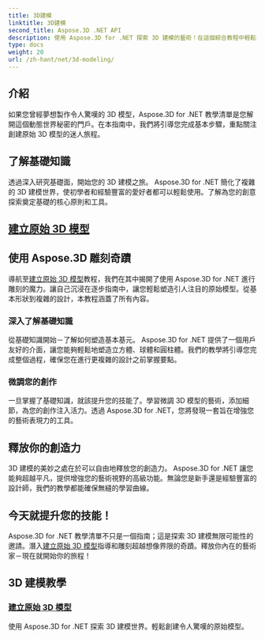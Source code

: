 ```yaml
---
title: 3D建模
linktitle: 3D建模
second_title: Aspose.3D .NET API
description: 使用 Aspose.3D for .NET 探索 3D 建模的藝術！在這個綜合教程中輕鬆製作迷人的原始模型。今天釋放您的創造力。
type: docs
weight: 20
url: /zh-hant/net/3d-modeling/
---
```


## 介紹

如果您曾經夢想製作令人驚嘆的 3D 模型，Aspose.3D for .NET 教學清單是您解開這個動態世界秘密的門戶。在本指南中，我們將引導您完成基本步驟，重點關注創建原始 3D 模型的迷人旅程。

## 了解基礎知識

透過深入研究基礎面，開始您的 3D 建模之旅。 Aspose.3D for .NET 簡化了複雜的 3D 建模世界，使初學者和經驗豐富的愛好者都可以輕鬆使用。了解為您的創意探索奠定基礎的核心原則和工具。

## [建立原始 3D 模型](./primitive-3d-models/)

## 使用 Aspose.3D 雕刻奇蹟

導航至[建立原始 3D 模型](./primitive-3d-models/)教程，我們在其中揭開了使用 Aspose.3D for .NET 進行雕刻的魔力。讓自己沉浸在逐步指南中，讓您輕鬆塑造引人注目的原始模型。從基本形狀到複雜的設計，本教程涵蓋了所有內容。

### 深入了解基礎知識

從基礎知識開始－了解如何塑造基本基元。 Aspose.3D for .NET 提供了一個用戶友好的介面，讓您能夠輕鬆地塑造立方體、球體和圓柱體。我們的教學將引導您完成整個過程，確保您在進行更複雜的設計之前掌握要點。

### 微調您的創作

一旦掌握了基礎知識，就該提升您的技能了。學習微調 3D 模型的藝術，添加細節，為您的創作注入活力。透過 Aspose.3D for .NET，您將發現一套旨在增強您的藝術表現力的工具。

## 釋放你的創造力

3D 建模的美妙之處在於可以自由地釋放您的創造力。 Aspose.3D for .NET 讓您能夠超越平凡，提供增強您的藝術視野的高級功能。無論您是新手還是經驗豐富的設計師，我們的教學都能確保無縫的學習曲線。

## 今天就提升您的技能！

Aspose.3D for .NET 教學清單不只是一個指南；這是探索 3D 建模無限可能性的邀請。潛入[建立原始 3D 模型](./primitive-3d-models/)指導和雕刻超越想像界限的奇蹟。釋放你內在的藝術家－現在就開始你的旅程！
## 3D 建模教學
### [建立原始 3D 模型](./primitive-3d-models/)
使用 Aspose.3D for .NET 探索 3D 建模世界。輕鬆創建令人驚嘆的原始模型。